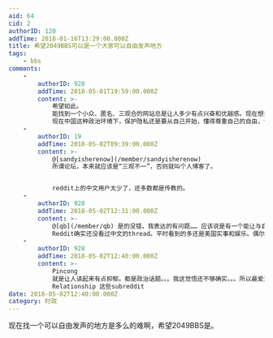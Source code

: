 ```yaml
---
aid: 64
cid: 2
authorID: 120
addTime: 2018-01-16T13:29:00.000Z
title: 希望2049BBS可以是一个大家可以自由发声地方
tags:
    - bbs
comments:
    -
        authorID: 928
        addTime: 2018-05-01T19:59:00.000Z
        content: >-
            希望如此。
            能找到一个小众、匿名、三观合的网站总是让人多少有点兴奋和优越感。现在想找到一个可以远离战狼的地方不太容易，能眼不见心不烦，真好。知乎看不下去了，reddit还好，美国同学的最爱XD，就是每天被meme侵蚀，，，多供娱乐吧。。。
            现在中国这种政治环境下，保护隐私还是要从自己开始，懂得尊重自己的自由，认识到基本公民权利的重要性：）
    -
        authorID: 19
        addTime: 2018-05-02T09:39:00.000Z
        content: >-
            @[sandyisherenow](/member/sandyisherenow)
            所谓论坛，本来就应该是“三观不一”，否则就叫个人博客了。


            reddit上的中文用户太少了，还多数都是传教的。
    -
        authorID: 928
        addTime: 2018-05-02T12:31:00.000Z
        content: >-
            @[qb](/member/qb) 是的没错，我表达的有问题…… 应该说是有一个能让与自己三观合的声音存在的论坛很开心 ：）
            Reddit确实还没看过中文的thread。平时看到的多还是美国实事和娱乐。偶尔讲中国，他们都是当笑话来看中国又Ban了啥lol，或者是和美国密切相关的一些贸易事件等等吧
    -
        authorID: 928
        addTime: 2018-05-02T12:40:00.000Z
        content: >-
            Pincong
            就是让人读起来有点抑郁。都是政治话题。。。我这觉悟还不够确实。。。所以最爱还是reddit吧，看实事看抑郁了还可以去看sex
            Relationship 这些subreddit
date: 2018-05-02T12:40:00.000Z
category: 时政
---
```


现在找一个可以自由发声的地方是多么的难啊，希望2049BBS是。
